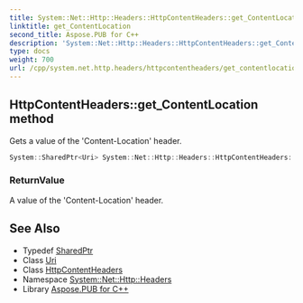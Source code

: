 ```yaml
---
title: System::Net::Http::Headers::HttpContentHeaders::get_ContentLocation method
linktitle: get_ContentLocation
second_title: Aspose.PUB for C++
description: 'System::Net::Http::Headers::HttpContentHeaders::get_ContentLocation method. Gets a value of the ''Content-Location'' header in C++.'
type: docs
weight: 700
url: /cpp/system.net.http.headers/httpcontentheaders/get_contentlocation/
---
```

## HttpContentHeaders::get_ContentLocation method


Gets a value of the 'Content-Location' header.

```cpp
System::SharedPtr<Uri> System::Net::Http::Headers::HttpContentHeaders::get_ContentLocation()
```


### ReturnValue

A value of the 'Content-Location' header.

## See Also

* Typedef [SharedPtr](../../../system/sharedptr/)
* Class [Uri](../../../system/uri/)
* Class [HttpContentHeaders](../)
* Namespace [System::Net::Http::Headers](../../)
* Library [Aspose.PUB for C++](../../../)
